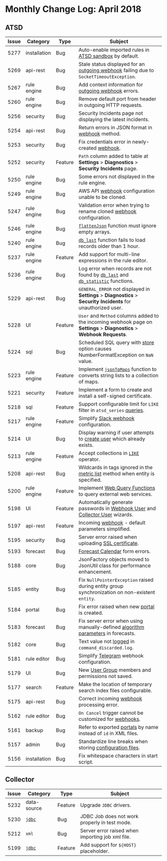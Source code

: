 # Monthly Change Log: April 2018

## ATSD

**Issue**| **Category**    | **Type**    | **Subject**
-----|-------------|---------|----------------------
5277 | installation | Bug | Auto-enable imported rules in [ATSD sandbox](https://github.com/axibase/dockers/tree/atsd-sandbox#overview) by default.
5269 | api-rest | Bug | Stale status displayed for an [outgoing webhook](../../rule-engine/notifications/README.md) failing due to `SocketTimeoutException`.
5267 | rule engine | Bug | Add context information for [outgoing webhook](../../rule-engine/notifications/README.md#creating-notifications) errors.
5260 | rule engine | Bug | Remove default port from header in outgoing HTTP requests.
5256 | security | Bug | Security Incidents page not displaying the latest incidents.
5254 | api-rest | Bug | Return errors in JSON format in [webhook](../../api/data/messages/webhook.md) method.
5253 | security | Bug | Fix credentials error in newly-created [webhook](../../administration/user-authorization.md#webhook-user).
5252 | security | Feature | `Path` column added to table at **Settings** > **Diagnostics** > **Security Incidents** page.
5250 | rule engine | Bug | Some errors not displayed in the rule engine.
5249 | rule engine | Bug | AWS API [webhook](../../rule-engine/notifications/aws-api.md) configuration unable to be cloned.
5247 | rule engine | Bug | Validation error when trying to rename cloned [webhook](../../rule-engine/notifications/README.md) configuration.
5246 | rule engine | Bug | [`flattenJson`](../../rule-engine/functions-table.md#flattenjson) function must ignore empty arrays.
5240 | rule engine | Bug | [`db_last`](../../rule-engine/functions-series.md#db_last) function fails to load records older than 1 hour.
5237 | rule engine | Feature | Add support for multi-line expressions in the rule editor.
5236 | rule engine | Bug | Log error when records are not found by [`db_last`](../../rule-engine/functions-series.md#db_laststring-m) and [`db_statistic`](../../rule-engine/functions-series.md#db_statistic) functions.
5229 | api-rest | Bug | `GENERAL_ERROR` not displayed in **Settings** > **Diagnostics** > **Security Incidents** for unauthorized user.
5228 | UI | Feature | `User` and `Method` columns added to the incoming webhook page on **Settings** > **Diagnostics** > **Webhook Requests**.
5224 | sql | Bug | Scheduled SQL query with [store](../../sql/scheduled-sql-store.md) option causes NumberFormatException on `NaN` value.
5223 | rule engine | Feature | Implement [`jsonToMaps`](../../rule-engine/functions-table.md#jsontomaps) function to converts string lists to a collection of maps.
5221 | security | Feature | Implement a form to create and install a self-signed certificate.
5218 | sql | Feature | Support configurable limit for `LIKE` filter in `atsd_series` [queries](../../sql/README.md#atsd_series-table).
5217 | rule engine | Feature | Simplify [Slack webhook](../../rule-engine/notifications/slack.md) configuration.
5214 | UI | Bug | Display warning if user attempts to [create user](../../administration/user-authentication.md#user-authentication) which already exists.
5213 | rule engine | Feature | Accept collections in [`LIKE`](../../rule-engine/functions-collection.md#like) operator.
5208 | api-rest | Bug | Wildcards in tags ignored in the [metric list](../../api/meta/metric/list.md) method when entity is specified.
5200 | rule engine | Feature | Implement [Web Query Functions](../../rule-engine/functions-web-query.md) to query external web services.
5198 | UI | Feature | Automatically generate passwords in [Webhook User](../../api/data/messages/webhook.md#webhook-user-wizard) and [Collector User](../../administration/collector-account.md#collector-user-wizard) wizards.
5197 | api-rest | Feature | Incoming [webhook](../../api/data/messages/webhook.md) - default parameters simplified.
5195 | security | Bug | Server error raised when uploading [SSL certificate](../../administration/ssl-self-signed.md).
5193 | forecast | Bug |[Forecast Calendar](../../forecasting/calendar_exceptions_testing.md#calendar) form errors.
5188 | core | Bug | JsonFactory objects moved to JsonUtil class for performance enhancement.
5185 | entity | Bug | Fix `NullPointerException` raised during entity group synchronization on non-existent `entity`.
5184 | portal | Bug | Fix error raised when new [portal](../../portals/) is created.
5183 | forecast | Bug | Fix server error when using manually-defined [algorithm parameters](../../forecasting/README.md#algorithm-parameters) in forecasts.
5182 | core | Bug | Text value not [logged](../../administration/metric-persistence-filter.md) in `command_discarded.log`.
5181 | rule editor | Bug | Simplify [Telegram](../../rule-engine/notifications/telegram.md#telegram-notifications) webhook configuration.
5179 | UI | Bug | New [User Group](../../administration/user-authentication.md#user-authentication) members and permissions not saved.
5177 | search | Feature | Make the location of temporary search index files configurable.
5175 | api-rest | Bug | Correct incoming [webhook](../../api/data/messages/webhook.md) processing error.
5162 | rule editor | Bug | `On Cancel` trigger cannot be customized for [webhooks](../../rule-engine/notifications/README.md#creating-notifications).
5161 | backup | Bug | Refer to exported [portals](../../portals/) by name instead of `id` in XML files.
5157 | admin | Bug | Standardize line breaks when storing [configuration files](../../administration/editing-configuration-files.md#editing-configuration-files).
5156 | installation | Bug | Fix whitespace characters in start script.

## Collector

**Issue**| **Category**    | **Type**    | **Subject**
-----|-------------|---------|----------------------
5232 | data-source | Feature | Upgrade `JDBC` drivers.
5230 | [`jdbc`](https://github.com/axibase/axibase-collector/blob/master/jobs/jdbc.md#jdbc-job) | Bug | JDBC Job does not work properly in test mode.
5212 | `xml` | Bug | Server error raised when importing job xml file.
5199 | [`jdbc`](https://github.com/axibase/axibase-collector/blob/master/jobs/jdbc.md#jdbc-job) | Feature | Add support for `${HOST}` placeholder.
